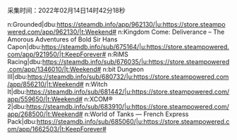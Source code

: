 采集时间：2022年02月14日14时42分18秒

n:Grounded|dbu:https://steamdb.info/app/962130/|u:https://store.steampowered.com/app/962130/|t:Weekend#
n:Kingdom Come: Deliverance – The Amorous Adventures of Bold Sir Hans Capon|dbu:https://steamdb.info/sub/675164/|u:https://store.steampowered.com/app/921950/|t:KeepForever#
n:RiMS Racing|dbu:https://steamdb.info/sub/676035/|u:https://store.steampowered.com/app/1346010/|t:Weekend#
n:bit Dungeon III|dbu:https://steamdb.info/sub/680732/|u:https://store.steampowered.com/app/856210/|t:Weekend#
n:Witch It|dbu:https://steamdb.info/sub/681442/|u:https://store.steampowered.com/app/559650/|t:Weekend#
n:XCOM® 2|dbu:https://steamdb.info/sub/683910/|u:https://store.steampowered.com/app/268500/|t:Weekend#
n:World of Tanks — French Express Pack|dbu:https://steamdb.info/sub/685060/|u:https://store.steampowered.com/app/1662503/|t:KeepForever#
